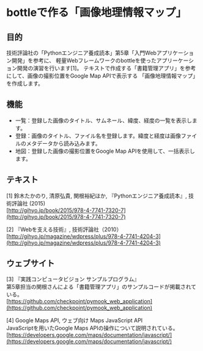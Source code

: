 bottleで作る「画像地理情報マップ」
===
## 目的
技術評論社の「Pythonエンジニア養成読本」第5章「入門Webアプリケーション開発」を参考に、
軽量Webフレームワークのbottleを使ったアプリーケーション開発の演習を行います[1]。
テキストで作成する「書籍管理アプリ」を参考にして、画像の撮影位置をGoogle Map APIで表示する
「画像地理情報マップ」を作成します。

## 機能
- 一覧：登録した画像のタイトル、サムネール、緯度、経度の一覧を表示します。
- 登録：画像のタイトル、ファイル名を登録します。緯度と経度は画像ファイルのメタデータから読み込みます。
- 地図：登録した画像の撮影位置をGoogle Map APIを使用して、一括表示します。

## テキスト
[1] 鈴木たかのり, 清原弘貴, 関根裕紀ほか, 『Pythonエンジニア養成読本』, 技術評論社 (2015)  
[http://gihyo.jp/book/2015/978-4-7741-7320-7](http://gihyo.jp/book/2015/978-4-7741-7320-7)

[2] 『Webを支える技術』, 技術評論社（2010）
[http://gihyo.jp/magazine/wdpress/plus/978-4-7741-4204-3](http://gihyo.jp/magazine/wdpress/plus/978-4-7741-4204-3)

## ウェブサイト
[3] 『実践コンピュータビジョン サンプルプログラム』<br>
第5章担当の関根さんによる「書籍管理アプリ」のサンプルコードが掲載されている。<br>
[https://github.com/checkpoint/pymook_web_application](https://github.com/checkpoint/pymook_web_application)  

[4] Google Maps API, ウェブ向け Maps JavaScript API<br>
JavaScriptを用いたGoogle Maps APIの操作について説明されている。<br>
[https://developers.google.com/maps/documentation/javascript/](https://developers.google.com/maps/documentation/javascript/)
